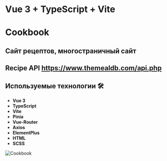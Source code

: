 # Vue 3 + TypeScript + Vite

# Cookbook
## Сайт рецептов, многостраничный сайт
## Recipe API https://www.themealdb.com/api.php

## Используемые технологии 🛠️

- **Vue 3**
- **TypeScript**
- **Vite**
- **Pinia**
- **Vue-Router**
- **Axios**
- **ElementPlus**
- **HTML**
- **SCSS**

<div><img src="https://github.com/Olga-Zyukina/Coocbook/blob/main/Screenshot.png" title="Cookbook" alt="Cookbook"/></div>
